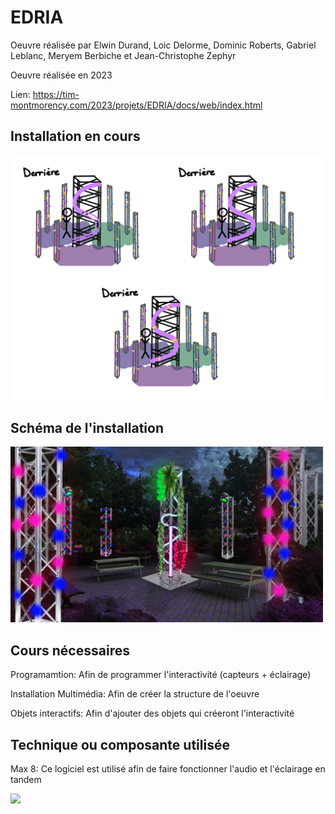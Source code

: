# EDRIA

Oeuvre réalisée par Elwin Durand, Loic Delorme, Dominic Roberts, Gabriel Leblanc, Meryem Berbiche et Jean-Christophe Zephyr

Oeuvre réalisée en 2023

Lien: https://tim-montmorency.com/2023/projets/EDRIA/docs/web/index.html

## Installation en cours

<img src="../Medias/scena.png" style="width: 500px;"></img>

## Schéma de l'installation

<img src="../Medias/visualisation.png" style="width: 500px;"></img>

## Cours nécessaires

Programamtion: Afin de programmer l'interactivité (capteurs + éclairage)

Installation Multimédia: Afin de créer la structure de l'oeuvre

Objets interactifs: Afin d'ajouter des objets qui créeront l'interactivité

## Technique ou composante utilisée

Max 8: Ce logiciel est utilisé afin de faire fonctionner l'audio et l'éclairage en tandem

<img src="../Medias/ManPatcher.png" style="width: 500px;"></img>
